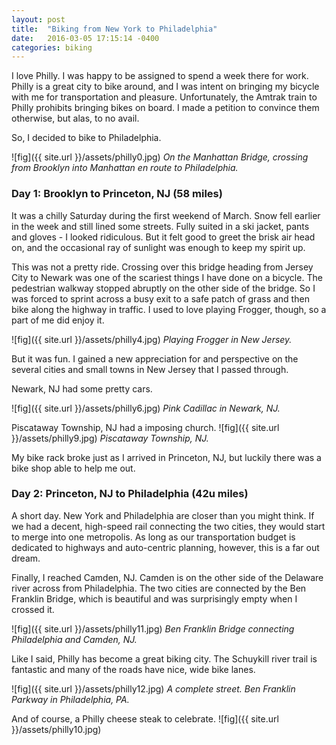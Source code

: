 ```yaml
---
layout: post
title:  "Biking from New York to Philadelphia"
date:   2016-03-05 17:15:14 -0400
categories: biking
---
```


I love Philly. I was happy to be assigned to spend a week there for work. Philly is a great city to bike around, and I was intent on bringing my bicycle with me for transportation and pleasure. Unfortunately, the Amtrak train to Philly prohibits bringing bikes on board. I made a petition to convince them otherwise, but alas, to no avail. 

So, I decided to bike to Philadelphia. 

![fig]({{ site.url }}/assets/philly0.jpg)
*On the Manhattan Bridge, crossing from Brooklyn into Manhattan en route to Philadelphia.*

### Day 1: Brooklyn to Princeton, NJ (58 miles)

It was a chilly Saturday during the first weekend of March. Snow fell earlier in the week and still lined some streets. Fully suited in a ski jacket, pants and gloves - I looked ridiculous. But it felt good to greet the brisk air head on, and the occasional ray of sunlight was enough to keep my spirit up. 

This was not a pretty ride. Crossing over this bridge heading from Jersey City to Newark was one of the scariest things I have done on a bicycle. The pedestrian walkway stopped abruptly on the other side of the bridge. So I was forced to sprint across a busy exit to a safe patch of grass and then bike along the highway in traffic. I used to love playing Frogger, though, so a part of me did enjoy it. 

![fig]({{ site.url }}/assets/philly4.jpg)
*Playing Frogger in New Jersey.*

But it was fun. I gained a new appreciation for and perspective on the several cities and small towns in New Jersey that I passed through. 

Newark, NJ had some pretty cars.

![fig]({{ site.url }}/assets/philly6.jpg)
*Pink Cadillac in Newark, NJ.*

Piscataway Township, NJ had a imposing church.
![fig]({{ site.url }}/assets/philly9.jpg)
*Piscataway Township, NJ.*

My bike rack broke just as I arrived in Princeton, NJ, but luckily there was a bike shop able to help me out.

### Day 2: Princeton, NJ to Philadelphia (42u miles)

A short day. New York and Philadelphia are closer than you might think. If we had a decent, high-speed rail connecting the two cities, they would start to merge into one metropolis. As long as our transportation budget is dedicated to highways and auto-centric planning, however, this is a far out dream.

Finally, I reached Camden, NJ. Camden is on the other side of the Delaware river across from Philadelphia. The two cities are connected by the Ben Franklin Bridge, which is beautiful and was surprisingly empty when I crossed it.

![fig]({{ site.url }}/assets/philly11.jpg)
*Ben Franklin Bridge connecting Philadelphia and Camden, NJ.*

Like I said, Philly has become a great biking city. The Schuykill river trail is fantastic and many of the roads have nice, wide bike lanes.

![fig]({{ site.url }}/assets/philly12.jpg)
*A complete street. Ben Franklin Parkway in Philadelphia, PA.*

And of course, a Philly cheese steak to celebrate.
![fig]({{ site.url }}/assets/philly10.jpg)







